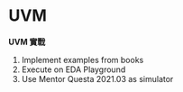 # UVM
**UVM 實戰**

1. Implement examples from books
2. Execute on EDA Playground
3. Use Mentor Questa 2021.03 as simulator